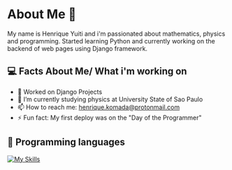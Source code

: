 # About Me 👋

My name is Henrique Yuiti and i'm passionated about mathematics, physics and programming. Started learning Python and currently working on the backend of web pages using Django framework.

## 💻 Facts About Me/ What i'm working on

- 🔭 Worked on Django Projects
- 🌱 I’m currently studying physics at University State of Sao Paulo
- 📫 How to reach me: henrique.komada@protonmail.com
- ⚡ Fun fact: My first deploy was on the "Day of the Programmer"

## 📜 Programming languages

[![My Skills](https://skills.thijs.gg/icons?i=py,c)](https://skills.thijs.gg)


